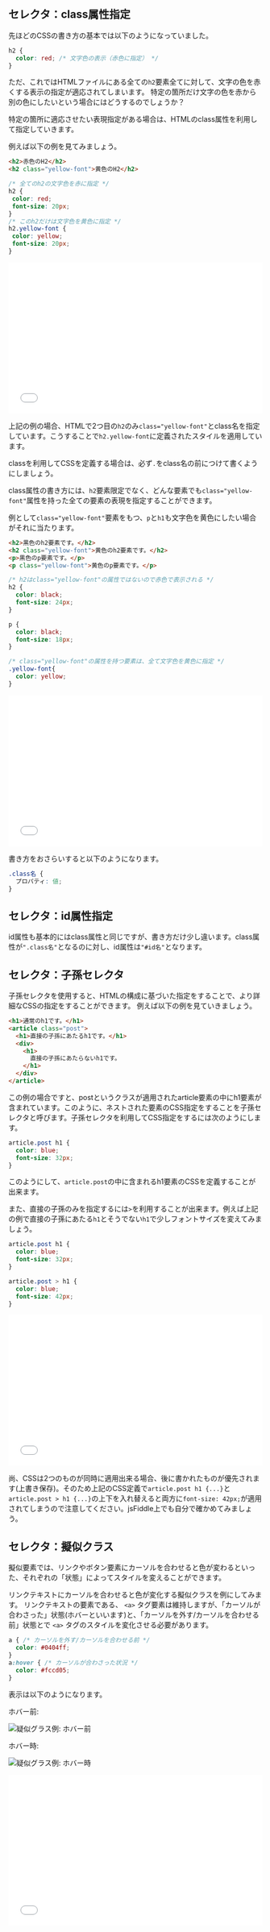 ## セレクタ：class属性指定

先ほどのCSSの書き方の基本では以下のようになっていました。

```css
h2 {
  color: red; /* 文字色の表示（赤色に指定） */
}
```

ただ、これではHTMLファイルにある全ての`h2`要素全てに対して、文字の色を赤くする表示の指定が適応されてしまいます。
特定の箇所だけ文字の色を赤から別の色にしたいという場合にはどうするのでしょうか？

特定の箇所に適応させたい表現指定がある場合は、HTMLのclass属性を利用して指定していきます。

例えば以下の例を見てみましょう。

```html
<h2>赤色のH2</h2>
<h2 class="yellow-font">黄色のH2</h2>
```
```css
/* 全てのh2の文字色を赤に指定 */
h2 {
 color: red;
 font-size: 20px;
}
/* このh2だけは文字色を黄色に指定 */
h2.yellow-font {
 color: yellow;
 font-size: 20px;
}
```

<iframe width="100%" height="300" src="//jsfiddle.net/codegrit_hiro/ypou6bmg/6/embedded/html,css,result/dark/" allowfullscreen="allowfullscreen" allowpaymentrequest frameborder="0"></iframe>

上記の例の場合、HTMLで2つ目の`h2`のみ`class="yellow-font"`とclass名を指定しています。こうすることで`h2.yellow-font`に定義されたスタイルを適用しています。

classを利用してCSSを定義する場合は、必ず`.`をclass名の前につけて書くようにしましょう。

class属性の書き方には、`h2`要素限定でなく、どんな要素でも`class="yellow-font"`属性を持った全ての要素の表現を指定することができます。

例として`class="yellow-font"`要素をもつ、`p`と`h1`も文字色を黄色にしたい場合がそれに当たります。

```html
<h2>黒色のh2要素です。</h2>
<h2 class="yellow-font">黄色のh2要素です。</h2>
<p>黒色のp要素です。</p>
<p class="yellow-font">黄色のp要素です。</p>
```

```css
/* h2はclass="yellow-font"の属性ではないので赤色で表示される */
h2 {
  color: black;
  font-size: 24px;
}

p {
  color: black;
  font-size: 18px;
}

/* class="yellow-font"の属性を持つ要素は、全て文字色を黄色に指定 */
.yellow-font{
  color: yellow;
}
```

<iframe width="100%" height="300" src="//jsfiddle.net/codegrit_hiro/om2pky08/embedded/html,css,result/dark/" allowfullscreen="allowfullscreen" allowpaymentrequest frameborder="0"></iframe>

書き方をおさらいすると以下のようになります。

```css
.class名 {
  プロパティ: 値;
}
```

## セレクタ：id属性指定

id属性も基本的にはclass属性と同じですが、書き方だけ少し違います。class属性が`".class名"`となるのに対し、id属性は`"#id名"`となります。

## セレクタ：子孫セレクタ

子孫セレクタを使用すると、HTMLの構成に基づいた指定をすることで、より詳細なCSSの指定をすることができます。
例えば以下の例を見ていきましょう。

```html
<h1>通常のh1です。</h1>
<article class="post">
  <h1>直接の子孫にあたるh1です。</h1>
  <div>
    <h1>
      直接の子孫にあたらないh1です。
    </h1>
  </div>
</article>
```

この例の場合ですと、postというクラスが適用されたarticle要素の中にh1要素が含まれています。このように、ネストされた要素のCSS指定をすることを子孫セレクタと呼びます。子孫セレクタを利用してCSS指定をするには次のようにします。

```css
article.post h1 {
  color: blue;
  font-size: 32px;
}
```

このようにして、`article.post`の中に含まれるh1要素のCSSを定義することが出来ます。

また、直接の子孫のみを指定するには`>`を利用することが出来ます。例えば上記の例で直接の子孫にあたる`h1`とそうでない`h1`で少しフォントサイズを変えてみましょう。

```css
article.post h1 {
  color: blue;
  font-size: 32px;
}

article.post > h1 {
  color: blue;
  font-size: 42px;
}
```

<iframe width="100%" height="300" src="//jsfiddle.net/codegrit_hiro/f8dyg725/5/embedded/html,css,result/dark/" allowfullscreen="allowfullscreen" allowpaymentrequest frameborder="0"></iframe>

尚、CSSは2つのものが同時に適用出来る場合、後に書かれたものが優先されます(上書き保存)。そのため上記のCSS定義で`article.post h1 {...}`と`article.post > h1 {...}`の上下を入れ替えると両方に`font-size: 42px;`が適用されてしまうので注意してください。jsFiddle上でも自分で確かめてみましょう。

## セレクタ：擬似クラス

擬似要素では、リンクやボタン要素にカーソルを合わせると色が変わるといった、それぞれの「状態」によってスタイルを変えることができます。

リンクテキストにカーソルを合わせると色が変化する擬似クラスを例にしてみます。
リンクテキストの要素である、 `<a>` タグ要素は維持しますが、「カーソルが合わさった」状態(ホバーといいます)と、「カーソルを外す/カーソルを合わせる前」状態とで `<a>` タグのスタイルを変化させる必要があります。

```css
a { /* カーソルを外す/カーソルを合わせる前 */
  color: #0404ff;
}
a:hover { /* カーソルが合わさった状況 */
  color: #fccd05;
}
```

表示は以下のようになります。

ホバー前:

![疑似グラス例: ホバー前](./images/pseudo.png)

ホバー時:

![疑似グラス例: ホバー時](./images/pseudo_hover.png)

<iframe width="100%" height="300" src="//jsfiddle.net/codegrit_hiro/2dcnwaeo/2/embedded/html,css,result/dark/" allowfullscreen="allowfullscreen" allowpaymentrequest frameborder="0"></iframe>